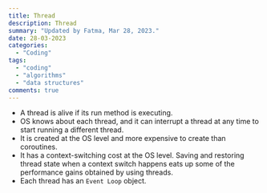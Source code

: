```yaml
---
title: Thread
description: Thread
summary: "Updated by Fatma, Mar 28, 2023."
date: 28-03-2023
categories:
  - "Coding"
tags:
  - "coding"
  - "algorithms"
  - "data structures"
comments: true
---
```

- A thread is alive if its run method is executing.
- OS knows about each thread, and it can interrupt a thread at any time to start running a different thread.
- It is created at the OS level and more expensive to create than coroutines.
- It has a context-switching cost at the OS level. Saving and restoring thread state when a context switch happens eats up some of the performance gains obtained by using threads.
- Each thread has an `Event Loop` object.
